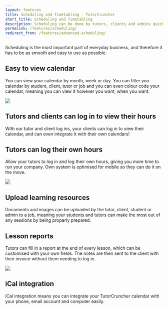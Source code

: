```yaml
---
layout: features
title: Scheduling and Timetabling - TutorCruncher
short_title: Scheduling and Timetabling
description: Scheduling can be done by tutors, clients and admins quickly and easily, leaving you to concentrate on growing your business.
permalink: /features/scheduling/
redirect_from: /features/advanced-scheduling/
---
```

Scheduling is the most important part of everyday business, and therefore it has to be as smooth and easy to use as possible.

## Easy to view calendar

You can view your calendar by month, week or day. You can filter you calendar by student, client, tutor or job and you can even colour code your 
calendar, meaning you can view it however you want, when you want.

<a href="{{ site.static}}/img/features/calendar.png" data-lightbox="lightbox" data-title="TutorCruncher's calendar" class="thumbnail">
  <img src="{{ site.static}}/img/features/calendar.png" alt-text="TutorCruncher's calendar"/>
</a>

## Tutors and clients can log in to view their hours

With our tutor and client log ins, your clients can log in to view their calendar, and can even integrate it with their own calendars!

## Tutors can log their own hours

Allow your tutors to log in and log their own hours, giving you more time to run your company. Own system is optimised for mobile so they can do it on the move.

<a href="{{ site.static}}/img/features/add-lesson.png" data-lightbox="lightbox" data-title="Adding a lesson within TutorCruncher" class="thumbnail">
  <img src="{{ site.static}}/img/features/add-lesson.png" alt-text="Adding a lesson within TutorCruncher"/>
</a>

## Upload learning resources

Documents and images can be uploaded by the tutor, client, student or admin to a job, meaning your students and tutors can make the most out of any sessions by being properly prepared.

## Lesson reports

Tutors can fill in a report at the end of every lesson, which can be customised with your own fields. The notes are then sent to the client with their invoice without them needing to log in.

<a href="{{ site.static}}/img/features/lesson-report.png" data-lightbox="lightbox" data-title="Lesson reporting within TutorCruncher" class="thumbnail">
  <img src="{{ site.static}}/img/features/lesson-report.png" alt-text="Lesson reporting"/>
</a>

## iCal integration

iCal integration means you can integrate your TutorCruncher calendar with your phone, email account and computer easily.
